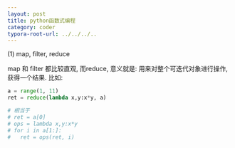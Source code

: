 ```yaml
---
layout: post
title: python函数式编程
category: coder
typora-root-url: ../../../..
---
```


(1) map, filter, reduce

map 和 filter 都比较直观, 而reduce, 意义就是: 用来对整个可迭代对象进行操作, 获得一个结果. 比如:

```python
a = range(1, 11)
ret = reduce(lambda x,y:x*y, a)

# 相当于
# ret = a[0]
# ops = lambda x,y:x*y
# for i in a[1:]:
#   ret = ops(ret, i)
```

